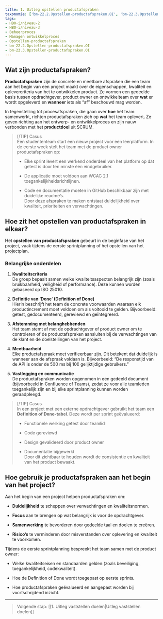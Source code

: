 ```yaml
---
title: 1. Uitleg opstellen productafspraken
taxonomie: ['bm-22.2.Opstellen-productafspraken.OI', 'bm-22.3.Opstellen-productafspraken.OI']
tags:
- HBO-i/niveau-2
- HBO-i/niveau-3
- Beheerproces
- Managen ontwikkelproces
- Opstellen-productafspraken
- bm-22.2.Opstellen-productafspraken.OI
- bm-22.3.Opstellen-productafspraken.OI
---
```

## Wat zijn productafspraken?

**Productafspraken** zijn de concrete en meetbare afspraken die een team aan het begin van een project maakt over de eigenschappen, kwaliteit en oplevercriteria van het te ontwikkelen product. Ze vormen een gedeelde basis tussen opdrachtgever, product owner en ontwikkelteam over **wat** er wordt opgeleverd en **wanneer** iets als “af” beschouwd mag worden.

In tegenstelling tot procesafspraken, die gaan over **hoe** het team samenwerkt, richten productafspraken zich op **wat** het team oplevert. Ze geven richting aan het ontwerp- en ontwikkelproces en zijn nauw verbonden met het **productdoel** uit SCRUM.

> [!TIP] Casus  
> Een studententeam start een nieuw project voor een leerplatform. In de eerste week stelt het team met de product owner productafspraken op:
> 
> - Elke sprint levert een werkend onderdeel van het platform op dat getest is door ten minste één eindgebruiker.
>     
> - De applicatie moet voldoen aan WCAG 2.1 toegankelijkheidsrichtlijnen.
>     
> - Code en documentatie moeten in GitHub beschikbaar zijn met duidelijke readme’s.  
>     Door deze afspraken te maken ontstaat duidelijkheid over kwaliteit, prioriteiten en verwachtingen.
>     

## Hoe zit het opstellen van productafspraken in elkaar?

Het **opstellen van productafspraken** gebeurt in de beginfase van het project, vaak tijdens de eerste sprintplanning of het opstellen van het projectplan.

### Belangrijke onderdelen

1. **Kwaliteitscriteria**  
    De groep bepaalt samen welke kwaliteitsaspecten belangrijk zijn (zoals bruikbaarheid, veiligheid of performance). Deze kunnen worden gebaseerd op ISO 25010.
    
2. **Definitie van ‘Done’ (Definition of Done)**  
    Hierin beschrijft het team de concrete voorwaarden waaraan elk productincrement moet voldoen om als voltooid te gelden. Bijvoorbeeld: getest, gedocumenteerd, gereviewd en geïntegreerd.
    
3. **Afstemming met belanghebbenden**  
    Het team stemt af met de opdrachtgever of product owner om te controleren of de productafspraken aansluiten bij de verwachtingen van de klant en de doelstellingen van het project.
    
4. **Meetbaarheid**  
    Elke productafspraak moet verifieerbaar zijn. Dit betekent dat duidelijk is wanneer aan de afspraak voldaan is. Bijvoorbeeld: “De responstijd van de API is onder de 500 ms bij 100 gelijktijdige gebruikers.”
    
5. **Vastlegging en communicatie**  
    De productafspraken worden opgenomen in een gedeeld document (bijvoorbeeld in Confluence of Teams), zodat ze voor alle teamleden toegankelijk zijn en bij elke sprintplanning kunnen worden geraadpleegd.
    

> [!TIP] Casus  
> In een project met een externe opdrachtgever gebruikt het team een **Definition of Done-tabel**. Deze wordt per sprint geëvalueerd:
> 
> - Functionele werking getest door teamlid
>     
> - Code gereviewd
>     
> - Design gevalideerd door product owner
>     
> - Documentatie bijgewerkt  
>     Door dit zichtbaar te houden wordt de consistentie en kwaliteit van het product bewaakt.
>     

## Hoe gebruik je productafspraken aan het begin van het project?

Aan het begin van een project helpen productafspraken om:

- **Duidelijkheid** te scheppen over verwachtingen en kwaliteitsnormen.
    
- **Focus** aan te brengen op wat belangrijk is voor de opdrachtgever.
    
- **Samenwerking** te bevorderen door gedeelde taal en doelen te creëren.
    
- **Risico’s** te verminderen door misverstanden over oplevering en kwaliteit te voorkomen.
    

Tijdens de eerste sprintplanning bespreekt het team samen met de product owner:

- Welke kwaliteitseisen en standaarden gelden (zoals beveiliging, toegankelijkheid, codekwaliteit).
    
- Hoe de Definition of Done wordt toegepast op eerste sprints.
    
- Hoe productafspraken geëvalueerd en aangepast worden bij voortschrijdend inzicht.
    

---

> Volgende stap: [[1. Uitleg vaststellen doelen|Uitleg vaststellen doelen]]